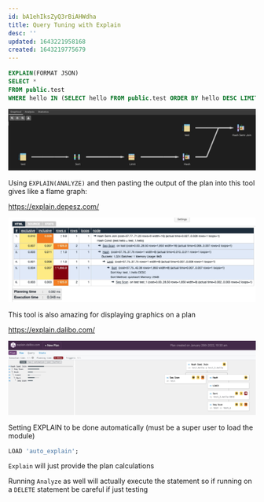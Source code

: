 ```yaml
---
id: bA1ehIksZyQ3rBiAHWdha
title: Query Tuning with Explain
desc: ''
updated: 1643221958168
created: 1643219775679
---
```


```sql
EXPLAIN(FORMAT JSON)
SELECT * 
FROM public.test
WHERE hello IN (SELECT hello FROM public.test ORDER BY hello DESC LIMIT 1);
```

![query plan](/assets/images/2022-01-26-10-01-27.png)

Using `EXPLAIN(ANALYZE)` and then pasting the output of the plan into this tool gives like a flame graph:

<https://explain.depesz.com/>

![flame graph](/assets/images/2022-01-26-10-09-32.png)

This tool is also amazing for displaying graphics on a plan

<https://explain.dalibo.com/>

![query plan](/assets/images/2022-01-26-10-30-43.png)

Setting EXPLAIN to be done automatically (must be a super user to load the module)

```sql
LOAD 'auto_explain';
```

`Explain` will just provide the plan calculations

Running `Analyze` as well will actually execute the statement so if running on a `DELETE` statement be careful if just testing
